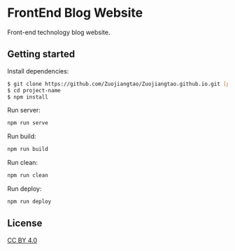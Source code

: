 # FrontEnd Blog Website
Front-end technology blog website.

## Getting started

Install dependencies:

``` bash
$ git clone https://github.com/Zuojiangtao/Zuojiangtao.github.io.git [project-name]
$ cd project-name
$ npm install
```

Run server:

```markdown
npm run serve
```

Run build:

```markdown
npm run build
```

Run clean:

```markdown
npm run clean
```

Run deploy:
```markdown
npm run deploy
```

## License

[CC BY 4.0](http://creativecommons.org/licenses/by/4.0/)
